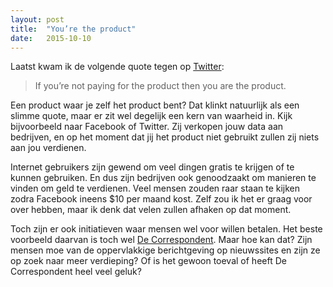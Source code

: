 ```yaml
---
layout: post
title:  "You’re the product"
date:   2015-10-10
---
```


Laatst kwam ik de volgende quote tegen op [Twitter](https://twitter.com/jayrosen_nyu/status/401583183658889217):

> If you’re not paying for the product then you are the product.

Een product waar je zelf het product bent? Dat klinkt natuurlijk als een slimme quote, maar er zit wel degelijk een kern van waarheid in. Kijk bijvoorbeeld naar Facebook of Twitter. Zij verkopen jouw data aan bedrijven, en op het moment dat jij het product niet gebruikt zullen zij niets aan jou verdienen.

Internet gebruikers zijn gewend om veel dingen gratis te krijgen of te kunnen gebruiken. En dus zijn bedrijven ook genoodzaakt om manieren te vinden om geld te verdienen. Veel mensen zouden raar staan te kijken zodra Facebook ineens $10 per maand kost. Zelf zou ik het er graag voor over hebben, maar ik denk dat velen zullen afhaken op dat moment.

Toch zijn er ook initiatieven waar mensen wel voor willen betalen. Het beste voorbeeld daarvan is toch wel [De Correspondent](http://decorrespondent.nl/). Maar hoe kan dat? Zijn mensen moe van de oppervlakkige berichtgeving op nieuwssites en zijn ze op zoek naar meer verdieping? Of is het gewoon toeval of heeft De Correspondent heel veel geluk?